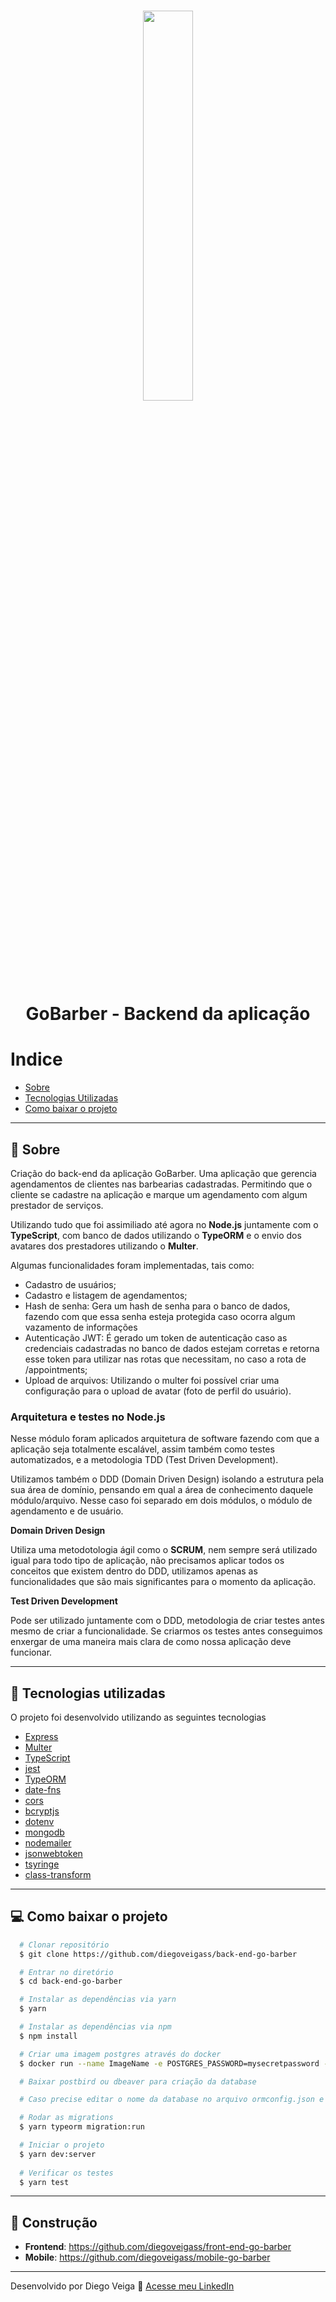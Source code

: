 <h1 align="center">
  <img src="https://lh3.googleusercontent.com/KXeyZCwYdhmXATiNH5UzwkweYesVpsGacL6PQEddho5jOsbu1fX-PFvXtJwKrRQ3TdU" width=40%>

  GoBarber - Backend da aplicação
</h1>

# Indice
- [Sobre](#-sobre)
- [Tecnologias Utilizadas](#-tecnologias-utilizadas)
- [Como baixar o projeto](#-como-baixar-o-projeto)

---

## 📖 Sobre

Criação do back-end da aplicação GoBarber. Uma aplicação que gerencia agendamentos de clientes nas barbearias cadastradas. Permitindo que o cliente se cadastre na aplicação e marque um agendamento com algum prestador de serviços.

Utilizando tudo que foi assimiliado até agora no **Node.js** juntamente com o **TypeScript**, com banco de dados utilizando o **TypeORM** e o envio dos avatares dos prestadores utilizando o **Multer**.

Algumas funcionalidades foram implementadas, tais como:
- Cadastro de usuários;
- Cadastro e listagem de agendamentos;
- Hash de senha: Gera um hash de senha para o banco de dados, fazendo com que essa senha esteja protegida caso ocorra algum vazamento de informações
- Autenticação JWT: É gerado um token de autenticação caso as credenciais cadastradas no banco de dados estejam corretas e retorna esse token para utilizar nas rotas que necessitam, no caso a rota de /appointments;
- Upload de arquivos: Utilizando o multer foi possível criar uma configuração para o upload de avatar (foto de perfil do usuário).

### Arquitetura e testes no Node.js

Nesse módulo foram aplicados arquitetura de software fazendo com que a aplicação seja totalmente escalável, assim também como testes automatizados, e a metodologia TDD (Test Driven Development).

Utilizamos também o DDD (Domain Driven Design) isolando a estrutura pela sua área de domínio, pensando em qual a área de conhecimento daquele módulo/arquivo. Nesse caso foi separado em dois módulos, o módulo de agendamento e de usuário.

**Domain Driven Design**

Utiliza uma metodotologia ágil como o **SCRUM**, nem sempre será utilizado igual para todo tipo de aplicação, não precisamos aplicar todos os conceitos que existem dentro do DDD, utilizamos apenas as funcionalidades que são mais significantes para o momento da aplicação.

**Test Driven Development**

Pode ser utilizado juntamente com o DDD, metodologia de criar testes antes mesmo de criar a funcionalidade. Se criarmos os testes antes conseguimos enxergar de uma maneira mais clara de como nossa aplicação deve funcionar. 

---

## 🚀 Tecnologias utilizadas

O projeto foi desenvolvido utilizando as seguintes tecnologias

- [Express](https://expressjs.com/pt-br/)
- [Multer](https://www.npmjs.com/package/multer)
- [TypeScript](https://www.typescriptlang.org/)
- [jest](https://jestjs.io/)
- [TypeORM](https://typeorm.io/#/)
- [date-fns](https://date-fns.org/)
- [cors](https://developer.mozilla.org/pt-BR/docs/Web/HTTP/Controle_Acesso_CORS)
- [bcryptjs](hhttps://www.npmjs.com/package/bcryptjs)
- [dotenv](https://www.npmjs.com/package/dotenv)
- [mongodb](https://www.mongodb.com/)
- [nodemailer](https://nodemailer.com/about/)
- [jsonwebtoken](https://github.com/auth0/node-jsonwebtoken)
- [tsyringe](https://github.com/microsoft/tsyringe)
- [class-transform](https://github.com/typestack/class-transformer)

---

## 💻 Como baixar o projeto

```bash
  # Clonar repositório
  $ git clone https://github.com/diegoveigass/back-end-go-barber

  # Entrar no diretório
  $ cd back-end-go-barber

  # Instalar as dependências via yarn
  $ yarn

  # Instalar as dependências via npm
  $ npm install

  # Criar uma imagem postgres através do docker
  $ docker run --name ImageName -e POSTGRES_PASSWORD=mysecretpassword -p 5432:5432 -d postgres

  # Baixar postbird ou dbeaver para criação da database

  # Caso precise editar o nome da database no arquivo ormconfig.json e no './src/database/index.ts'

  # Rodar as migrations
  $ yarn typeorm migration:run

  # Iniciar o projeto
  $ yarn dev:server
  
  # Verificar os testes
  $ yarn test
```

---

## 🚧 Construção

- **Frontend**: https://github.com/diegoveigass/front-end-go-barber
- **Mobile**: https://github.com/diegoveigass/mobile-go-barber

---

Desenvolvido por Diego Veiga 🚀 [Acesse meu LinkedIn](https://linkedin.com/in/diegoveigass)
